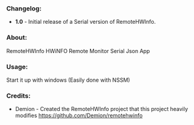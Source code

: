 ### Changelog:

- **1.0** - Initial release of a Serial version of RemoteHWInfo.

### About:

RemoteHWInfo HWiNFO Remote Monitor Serial Json App

### Usage:
Start it up with windows (Easily done with NSSM)

### Credits:

- Demion - Created the RemoteHWInfo project that this project heavily modifies https://github.com/Demion/remotehwinfo
